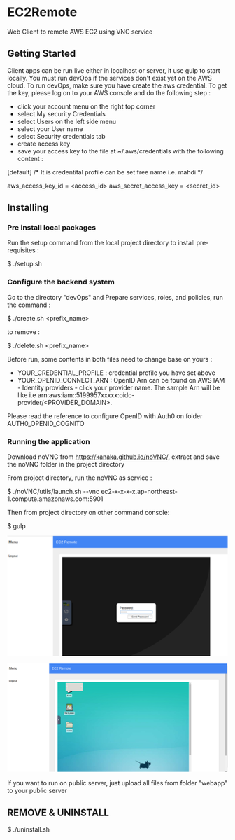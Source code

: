 # EC2Remote

Web Client to remote AWS EC2 using VNC service


## Getting Started

Client apps can be run live either in localhost or server, it use gulp to start locally.
You must run devOps if the services don't exist yet on the AWS cloud. To run devOps, make sure you have create the aws credential. To get the key, please log on to your AWS console and do the following step :

* click your account menu on the right top corner
* select My security Credentials
* select Users on the left side menu
* select your User name
* select Security credentials tab
* create access key
* save your access key to the file at ~/.aws/credentials with the following content :

[default] /* It is credentital profile can be set free name i.e. mahdi */

aws_access_key_id = <access_id>
aws_secret_access_key = <secret_id>


## Installing

### Pre install local packages

Run the setup command from the local project directory to install pre-requisites :

$ ./setup.sh


### Configure the backend system

Go to the directory "devOps" and Prepare services, roles, and policies, run the command :

$ ./create.sh <prefix_name>

to remove :

$ ./delete.sh <prefix_name>

Before run, some contents in both files need to change base on yours :

* YOUR_CREDENTIAL_PROFILE : credential profile you have set above
* YOUR_OPENID_CONNECT_ARN : OpenID Arn can be found on AWS IAM - Identity providers - click your provider name. The sample Arn will be like i.e arn:aws:iam::5199957xxxxx:oidc-provider/<PROVIDER_DOMAIN>.

Please read the reference to configure OpenID with Auth0 on folder AUTH0_OPENID_COGNITO

### Running the application

Download noVNC from https://kanaka.github.io/noVNC/, extract and save the noVNC folder in the project directory

From project directory, run the noVNC as service :

$ ./noVNC/utils/launch.sh --vnc ec2-x-x-x-x.ap-northeast-1.compute.amazonaws.com:5901

Then from project directory on other command console:

$ gulp

![alt text](https://github.com/mahdiridho/EC2Remote/blob/master/EC2_VNC_PREINSTALL/images/noVNC.png)

![alt text](https://github.com/mahdiridho/EC2Remote/blob/master/EC2_VNC_PREINSTALL/images/WebRemote.png)

If you want to run on public server, just upload all files from folder "webapp" to your public server


## REMOVE & UNINSTALL

$ ./uninstall.sh
